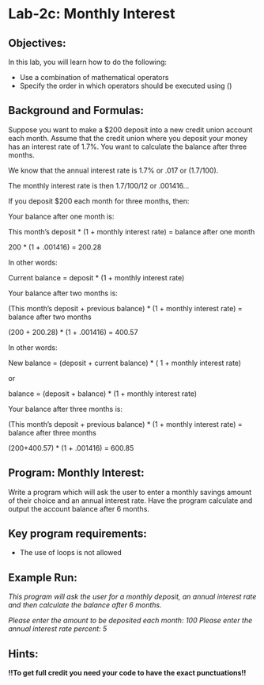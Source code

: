 # Lab-2c: Monthly Interest 

## Objectives:

In this lab, you will learn how to do the following:

- Use a combination of mathematical operators
- Specify the order in which operators should be executed using ()

## Background and Formulas:

Suppose you want to make a $200 deposit into a new credit union account each month. Assume that the credit union where you deposit your money has an interest rate of 1.7%. You want to calculate the balance after three months.

 

We know that the annual interest rate is 1.7% or .017 or (1.7/100).

The monthly interest rate is then 1.7/100/12 or .001416…

If you deposit $200 each month for three months, then:

 

Your balance after one month is:

This month’s deposit * (1 + monthly interest rate) = balance after one month

200 * (1 + .001416) = 200.28

In other words:

Current balance = deposit * (1 + monthly interest rate)

 

Your balance after two months is:

(This month’s deposit + previous balance) * (1 + monthly interest rate) = balance after two months

(200 + 200.28) * (1 + .001416) = 400.57

In other words:

New balance = (deposit + current balance) * ( 1 + monthly interest rate)

or

balance = (deposit + balance) * (1 + monthly interest rate)

 

Your balance after three months is:

(This month’s deposit + previous balance) * (1 + monthly interest rate) = balance after three months

(200+400.57) * (1 + .001416) = 600.85

## Program: Monthly Interest:

Write a program which will ask the user to enter a monthly savings amount of their choice and an annual interest rate. Have the program calculate and output the account balance after 6 months.

## Key program requirements:

- The use of loops is not allowed


## Example Run:

_This program will ask the user for a monthly deposit, an annual interest rate and then calculate the balance after 6 months._

_Please enter the amount to be deposited each month:_
_100_
_Please enter the annual interest rate percent:_
_5_


## Hints:
**!!To get full credit you need your code to have the exact punctuations!!**